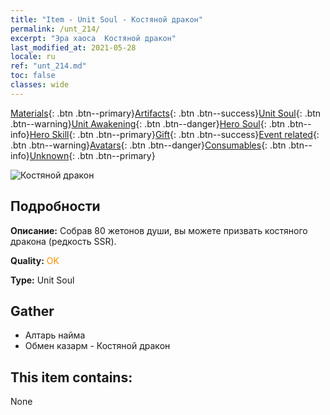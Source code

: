 ```yaml
---
title: "Item - Unit Soul - Костяной дракон"
permalink: /unt_214/
excerpt: "Эра хаоса  Костяной дракон"
last_modified_at: 2021-05-28
locale: ru
ref: "unt_214.md"
toc: false
classes: wide
---
```

 [Materials](/ItemsRU/){: .btn .btn--primary}[Artifacts](/ItemsRU/Artifacts/){: .btn .btn--success}[Unit Soul](/ItemsRU/UnitSoul/){: .btn .btn--warning}[Unit Awakening](/ItemsRU/UnitAwakening/){: .btn .btn--danger}[Hero Soul](/ItemsRU/HeroSoul/){: .btn .btn--info}[Hero Skill](/ItemsRU/HeroSkill/){: .btn .btn--primary}[Gift](/ItemsRU/Gift/){: .btn .btn--success}[Event related](/ItemsRU/Events/){: .btn .btn--warning}[Avatars](/ItemsRU/Avatars/){: .btn .btn--danger}[Consumables](/ItemsRU/Consumables/){: .btn .btn--info}[Unknown](/ItemsRU/Unknown/){: .btn .btn--primary}

 ![Костяной дракон](/images/u/ti_gulong.jpg)

## Подробности
 **Описание:** Собрав 80 жетонов души, вы можете призвать костяного дракона (редкость SSR).

 **Quality:** <span style="color: #FF8C00">OK</span>

 **Type:** Unit Soul

## Gather

*    Алтарь найма 
*    Обмен казарм - Костяной дракон 

## This item contains:

  None

